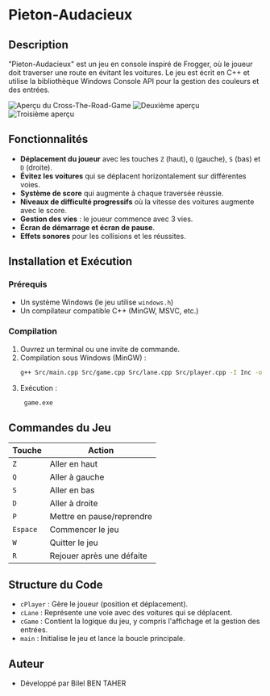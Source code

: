 # Pieton-Audacieux

## Description
"Pieton-Audacieux" est un jeu en console inspiré de Frogger, où le joueur doit traverser une route en évitant les voitures. Le jeu est écrit en C++ et utilise la bibliothèque Windows Console API pour la gestion des couleurs et des entrées.

![Aperçu du Cross-The-Road-Game](images/image1.png)
![Deuxième aperçu](images/image2.png)
![Troisième aperçu](images/image3.png)

## Fonctionnalités
- **Déplacement du joueur** avec les touches `Z` (haut), `Q` (gauche), `S` (bas) et `D` (droite).
- **Évitez les voitures** qui se déplacent horizontalement sur différentes voies.
- **Système de score** qui augmente à chaque traversée réussie.
- **Niveaux de difficulté progressifs** où la vitesse des voitures augmente avec le score.
- **Gestion des vies** : le joueur commence avec 3 vies.
- **Écran de démarrage et écran de pause**.
- **Effets sonores** pour les collisions et les réussites.

## Installation et Exécution
### Prérequis
- Un système Windows (le jeu utilise `windows.h`)
- Un compilateur compatible C++ (MinGW, MSVC, etc.)

### Compilation
1. Ouvrez un terminal ou une invite de commande.
2. Compilation sous Windows (MinGW) :
   ```sh
   g++ Src/main.cpp Src/game.cpp Src/lane.cpp Src/player.cpp -I Inc -o game.exe
   ```
3. Exécution :
   ```sh
    game.exe
   ```

## Commandes du Jeu
| Touche | Action |
|--------|--------|
| `Z` | Aller en haut |
| `Q` | Aller à gauche |
| `S` | Aller en bas |
| `D` | Aller à droite |
| `P` | Mettre en pause/reprendre |
| `Espace` | Commencer le jeu |
| `W` | Quitter le jeu |
| `R` | Rejouer après une défaite |

## Structure du Code
- `cPlayer` : Gère le joueur (position et déplacement).
- `cLane` : Représente une voie avec des voitures qui se déplacent.
- `cGame` : Contient la logique du jeu, y compris l'affichage et la gestion des entrées.
- `main` : Initialise le jeu et lance la boucle principale.

## Auteur
- Développé par Bilel BEN TAHER
